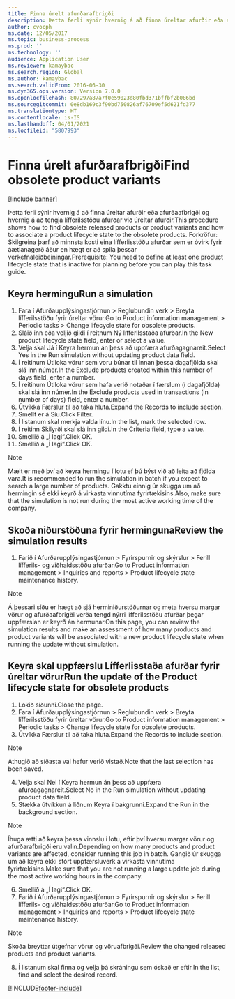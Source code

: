 ```yaml
---
title: Finna úrelt afurðarafbrigði
description: Þetta ferli sýnir hvernig á að finna úreltar afurðir eða afurðaafbrigði og hvernig á að tengja lífferilsstöðu afurðar við úreltar afurðir.
author: cvocph
ms.date: 12/05/2017
ms.topic: business-process
ms.prod: ''
ms.technology: ''
audience: Application User
ms.reviewer: kamaybac
ms.search.region: Global
ms.author: kamaybac
ms.search.validFrom: 2016-06-30
ms.dyn365.ops.version: Version 7.0.0
ms.openlocfilehash: 807297a87a7f0e59023d80fbd371bffbf2b086bd
ms.sourcegitcommit: 0e8db169c3f90bd750826af76709ef5d621fd377
ms.translationtype: HT
ms.contentlocale: is-IS
ms.lasthandoff: 04/01/2021
ms.locfileid: "5807993"
---
```

# <a name="find-obsolete-product-variants"></a><span data-ttu-id="1047d-103">Finna úrelt afurðarafbrigði</span><span class="sxs-lookup"><span data-stu-id="1047d-103">Find obsolete product variants</span></span> 

[!include [banner](../../includes/banner.md)]

<span data-ttu-id="1047d-104">Þetta ferli sýnir hvernig á að finna úreltar afurðir eða afurðaafbrigði og hvernig á að tengja lífferilsstöðu afurðar við úreltar afurðir.</span><span class="sxs-lookup"><span data-stu-id="1047d-104">This procedure shows how to find obsolete released products or product variants and how to associate a product lifecycle state to the obsolete products.</span></span> <span data-ttu-id="1047d-105">Forkröfur: Skilgreina þarf að minnsta kosti eina lífferlisstöðu afurðar sem er óvirk fyrir áætlanagerð áður en hægt er að spila þessar verkefnaleiðbeiningar.</span><span class="sxs-lookup"><span data-stu-id="1047d-105">Prerequisite: You need to define at least one product lifecycle state that is inactive for planning before you can play this task guide.</span></span>


## <a name="run-a-simulation"></a><span data-ttu-id="1047d-106">Keyra hermingu</span><span class="sxs-lookup"><span data-stu-id="1047d-106">Run a simulation</span></span>
1. <span data-ttu-id="1047d-107">Fara í Afurðaupplýsingastjórnun > Reglubundin verk > Breyta lífferilsstöðu fyrir úreltar vörur.</span><span class="sxs-lookup"><span data-stu-id="1047d-107">Go to Product information management > Periodic tasks > Change lifecycle state for obsolete products.</span></span>
2. <span data-ttu-id="1047d-108">Sláið inn eða veljið gildi í reitnum Ný lífferilsstaða afurðar.</span><span class="sxs-lookup"><span data-stu-id="1047d-108">In the New product lifecycle state field, enter or select a value.</span></span>
3. <span data-ttu-id="1047d-109">Velja skal Já í Keyra hermun án þess að uppfæra afurðagagnareit.</span><span class="sxs-lookup"><span data-stu-id="1047d-109">Select Yes in the Run simulation without updating product data field.</span></span>
4. <span data-ttu-id="1047d-110">Í reitinum Útiloka vörur sem voru búnar til innan þessa dagafjölda skal slá inn númer.</span><span class="sxs-lookup"><span data-stu-id="1047d-110">In the Exclude products created within this number of days field, enter a number.</span></span>
5. <span data-ttu-id="1047d-111">Í reitinum Útiloka vörur sem hafa verið notaðar í færslum (í dagafjölda) skal slá inn númer.</span><span class="sxs-lookup"><span data-stu-id="1047d-111">In the Exclude products used in transactions (in number of days) field, enter a number.</span></span>
6. <span data-ttu-id="1047d-112">Útvíkka Færslur til að taka hluta.</span><span class="sxs-lookup"><span data-stu-id="1047d-112">Expand the Records to include section.</span></span>
7. <span data-ttu-id="1047d-113">Smellt er á Síu.</span><span class="sxs-lookup"><span data-stu-id="1047d-113">Click Filter.</span></span>
8. <span data-ttu-id="1047d-114">Í listanum skal merkja valda línu.</span><span class="sxs-lookup"><span data-stu-id="1047d-114">In the list, mark the selected row.</span></span>
9. <span data-ttu-id="1047d-115">Í reitinn Skilyrði skal slá inn gildi.</span><span class="sxs-lookup"><span data-stu-id="1047d-115">In the Criteria field, type a value.</span></span>
10. <span data-ttu-id="1047d-116">Smellið á „Í lagi“.</span><span class="sxs-lookup"><span data-stu-id="1047d-116">Click OK.</span></span>
11. <span data-ttu-id="1047d-117">Smellið á „Í lagi“.</span><span class="sxs-lookup"><span data-stu-id="1047d-117">Click OK.</span></span>

> [!NOTE]
> <span data-ttu-id="1047d-118">Mælt er með því að keyra hermingu í lotu ef þú býst við að leita að fjölda vara.</span><span class="sxs-lookup"><span data-stu-id="1047d-118">It is recommended to run the simulation in batch if you expect to search a large number of products.</span></span> <span data-ttu-id="1047d-119">Gakktu einnig úr skugga um að hermingin sé ekki keyrð á virkasta vinnutíma fyrirtækisins.</span><span class="sxs-lookup"><span data-stu-id="1047d-119">Also, make sure that the simulation is not run during the most active working time of the company.</span></span>  

## <a name="review-the-simulation-results"></a><span data-ttu-id="1047d-120">Skoða niðurstöðuna fyrir herminguna</span><span class="sxs-lookup"><span data-stu-id="1047d-120">Review the simulation results</span></span>
1. <span data-ttu-id="1047d-121">Farið í Afurðarupplýsingastjórnun > Fyrirspurnir og skýrslur > Ferill lífferils- og viðhaldsstöðu afurðar.</span><span class="sxs-lookup"><span data-stu-id="1047d-121">Go to Product information management > Inquiries and reports > Product lifecycle state maintenance history.</span></span>
   
> [!NOTE]
> <span data-ttu-id="1047d-122">Á þessari síðu er hægt að sjá herminiðurstöðurnar og meta hversu margar vörur og afurðaafbrigði verða tengd nýrri lífferilsstöðu afurðar þegar uppfærslan er keyrð án hermunar.</span><span class="sxs-lookup"><span data-stu-id="1047d-122">On this page, you can review the simulation results and make an assessment of how many products and product variants will be associated with a new product lifecycle state when running the update without simulation.</span></span>  

## <a name="run-the-update-of-the-product-lifecycle-state-for-obsolete-products"></a><span data-ttu-id="1047d-123">Keyra skal uppfærslu Lífferlisstaða afurðar fyrir úreltar vörur</span><span class="sxs-lookup"><span data-stu-id="1047d-123">Run the update of the Product lifecycle state for obsolete products</span></span>
1. <span data-ttu-id="1047d-124">Lokið síðunni.</span><span class="sxs-lookup"><span data-stu-id="1047d-124">Close the page.</span></span>
2. <span data-ttu-id="1047d-125">Fara í Afurðaupplýsingastjórnun > Reglubundin verk > Breyta lífferilsstöðu fyrir úreltar vörur.</span><span class="sxs-lookup"><span data-stu-id="1047d-125">Go to Product information management > Periodic tasks > Change lifecycle state for obsolete products.</span></span>
3. <span data-ttu-id="1047d-126">Útvíkka Færslur til að taka hluta.</span><span class="sxs-lookup"><span data-stu-id="1047d-126">Expand the Records to include section.</span></span>

> [!NOTE]
> <span data-ttu-id="1047d-127">Athugið að síðasta val hefur verið vistað.</span><span class="sxs-lookup"><span data-stu-id="1047d-127">Note that the last selection has been saved.</span></span>  

4. <span data-ttu-id="1047d-128">Velja skal Nei í Keyra hermun án þess að uppfæra afurðagagnareit.</span><span class="sxs-lookup"><span data-stu-id="1047d-128">Select No in the Run simulation without updating product data field.</span></span>
5. <span data-ttu-id="1047d-129">Stækka útvíkkun á liðnum Keyra í bakgrunni.</span><span class="sxs-lookup"><span data-stu-id="1047d-129">Expand the Run in the background section.</span></span>

> [!NOTE]
> <span data-ttu-id="1047d-130">Íhuga ætti að keyra þessa vinnslu í lotu, eftir því hversu margar vörur og afurðarafbrigði eru valin.</span><span class="sxs-lookup"><span data-stu-id="1047d-130">Depending on how many products and product variants are affected, consider running this job in batch.</span></span> <span data-ttu-id="1047d-131">Gangið úr skugga um að keyra ekki stórt uppfærsluverk á virkasta vinnutíma fyrirtækisins.</span><span class="sxs-lookup"><span data-stu-id="1047d-131">Make sure that you are not running a large update job during the most active working hours in the company.</span></span>  

6. <span data-ttu-id="1047d-132">Smellið á „Í lagi“.</span><span class="sxs-lookup"><span data-stu-id="1047d-132">Click OK.</span></span>
7. <span data-ttu-id="1047d-133">Farið í Afurðarupplýsingastjórnun > Fyrirspurnir og skýrslur > Ferill lífferils- og viðhaldsstöðu afurðar.</span><span class="sxs-lookup"><span data-stu-id="1047d-133">Go to Product information management > Inquiries and reports > Product lifecycle state maintenance history.</span></span>

> [!NOTE]
> <span data-ttu-id="1047d-134">Skoða breyttar útgefnar vörur og vöruafbrigði.</span><span class="sxs-lookup"><span data-stu-id="1047d-134">Review the changed released products and product variants.</span></span>  

8. <span data-ttu-id="1047d-135">Í listanum skal finna og velja þá skráningu sem óskað er eftir.</span><span class="sxs-lookup"><span data-stu-id="1047d-135">In the list, find and select the desired record.</span></span>



[!INCLUDE[footer-include](../../../includes/footer-banner.md)]